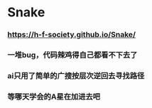 # Snake
### https://h-f-society.github.io/Snake/
### 一堆bug，代码辣鸡得自己都看不下去了
### ai只用了简单的广搜按层次逆回去寻找路径
### 等哪天学会的A星在加进去吧
